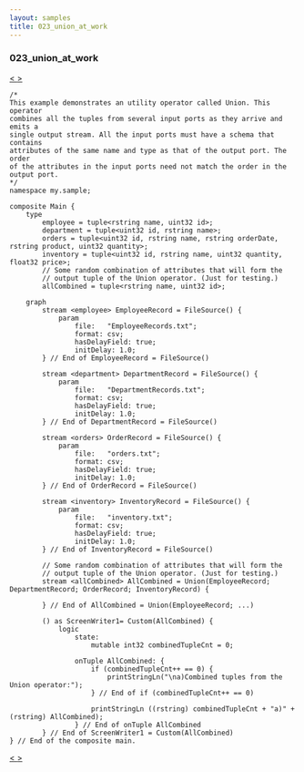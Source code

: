 ```yaml
---
layout: samples
title: 023_union_at_work
---
```


### 023_union_at_work

<div class="sampleNav"><a class="button" href="/sx43/samples/spl-for-beginner/022_deduplicate_at_work_my_sample_Main_spl/"> < </a><a class="button" href="/sx43/samples/spl-for-beginner/024_threaded_split_at_work_my_sample_Main_spl/"> > </a>
</div>

~~~~~~
/*
This example demonstrates an utility operator called Union. This operator
combines all the tuples from several input ports as they arrive and emits a
single output stream. All the input ports must have a schema that contains
attributes of the same name and type as that of the output port. The order
of the attributes in the input ports need not match the order in the output port.
*/
namespace my.sample;

composite Main {
	type
		employee = tuple<rstring name, uint32 id>;
		department = tuple<uint32 id, rstring name>;
		orders = tuple<uint32 id, rstring name, rstring orderDate, rstring product, uint32 quantity>;
		inventory = tuple<uint32 id, rstring name, uint32 quantity, float32 price>;
		// Some random combination of attributes that will form the 
		// output tuple of the Union operator. (Just for testing.)
		allCombined = tuple<rstring name, uint32 id>;

	graph
		stream <employee> EmployeeRecord = FileSource() {
			param
				file:	"EmployeeRecords.txt";
				format:	csv;
				hasDelayField: true;
				initDelay: 1.0;
		} // End of EmployeeRecord = FileSource()
				
		stream <department> DepartmentRecord = FileSource() {
			param
				file:	"DepartmentRecords.txt";
				format:	csv;
				hasDelayField: true;
				initDelay: 1.0;
		} // End of DepartmentRecord = FileSource()

		stream <orders> OrderRecord = FileSource() {
			param
				file:	"orders.txt";
				format:	csv;
				hasDelayField: true;
				initDelay: 1.0;
		} // End of OrderRecord = FileSource()
		
		stream <inventory> InventoryRecord = FileSource() {
			param
				file:	"inventory.txt";
				format:	csv;
				hasDelayField: true;
				initDelay: 1.0;
		} // End of InventoryRecord = FileSource()		

		// Some random combination of attributes that will form the 
		// output tuple of the Union operator. (Just for testing.)
		stream <allCombined> AllCombined = Union(EmployeeRecord; DepartmentRecord; OrderRecord; InventoryRecord) {		

		} // End of AllCombined = Union(EmployeeRecord; ...)	
		
		() as ScreenWriter1= Custom(AllCombined) {
			logic
				state: 
					mutable int32 combinedTupleCnt = 0;
				
				onTuple AllCombined: {
					if (combinedTupleCnt++ == 0) {
						printStringLn("\na)Combined tuples from the Union operator:");
					} // End of if (combinedTupleCnt++ == 0)
					
					printStringLn ((rstring) combinedTupleCnt + "a)" + (rstring) AllCombined);
				} // End of onTuple AllCombined
		} // End of ScreenWriter1 = Custom(AllCombined)
} // End of the composite main.

~~~~~~

<div class="sampleNav"><a class="button" href="/sx43/samples/spl-for-beginner/022_deduplicate_at_work_my_sample_Main_spl/"> < </a><a class="button" href="/sx43/samples/spl-for-beginner/024_threaded_split_at_work_my_sample_Main_spl/"> > </a>
</div>

